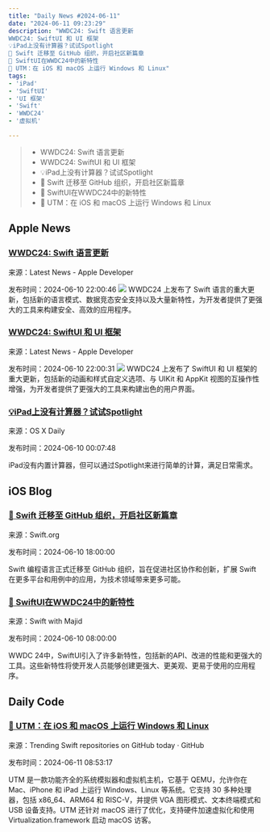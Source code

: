```yaml
---
title: "Daily News #2024-06-11"
date: "2024-06-11 09:23:29"
description: "WWDC24: Swift 语言更新
WWDC24: SwiftUI 和 UI 框架
💡iPad上没有计算器？试试Spotlight
🎉 Swift 迁移至 GitHub 组织，开启社区新篇章
🎉 SwiftUI在WWDC24中的新特性
📱 UTM：在 iOS 和 macOS 上运行 Windows 和 Linux"
tags: 
- 'iPad'
- 'SwiftUI'
- 'UI 框架'
- 'Swift'
- 'WWDC24'
- '虚拟机'

---
```


> - WWDC24: Swift 语言更新
> - WWDC24: SwiftUI 和 UI 框架
> - 💡iPad上没有计算器？试试Spotlight
> - 🎉 Swift 迁移至 GitHub 组织，开启社区新篇章
> - 🎉 SwiftUI在WWDC24中的新特性
> - 📱 UTM：在 iOS 和 macOS 上运行 Windows 和 Linux

## Apple News

### [WWDC24: Swift 语言更新](https://developer.apple.com/news/?id=0ofaehl4)

来源：Latest News - Apple Developer

发布时间：2024-06-10 22:00:46
![](https://devimages-cdn.apple.com/wwdc-services/articles/images/E1375BCD-1415-4DC9-929E-467964B54F19/2048.jpeg)
WWDC24 上发布了 Swift 语言的重大更新，包括新的语言模式、数据竞态安全支持以及大量新特性，为开发者提供了更强大的工具来构建安全、高效的应用程序。

### [WWDC24: SwiftUI 和 UI 框架](https://developer.apple.com/news/?id=zqzlvxlm)

来源：Latest News - Apple Developer

发布时间：2024-06-10 22:00:31
![](https://devimages-cdn.apple.com/wwdc-services/articles/images/854D7B29-EEE6-4C2C-AC83-932926DC81D2/2048.jpeg)
WWDC24 上发布了 SwiftUI 和 UI 框架的重大更新，包括新的动画和样式自定义选项、与 UIKit 和 AppKit 视图的互操作性增强，为开发者提供了更强大的工具来构建出色的用户界面。

### [💡iPad上没有计算器？试试Spotlight](https://osxdaily.com/2024/06/09/use-spotlight-calculator-ipad/)

来源：OS X Daily

发布时间：2024-06-10 00:07:48

iPad没有内置计算器，但可以通过Spotlight来进行简单的计算，满足日常需求。

## iOS Blog

### [🎉 Swift 迁移至 GitHub 组织，开启社区新篇章](https://swift.org/blog/swiftlang-github/)

来源：Swift.org

发布时间：2024-06-10 18:00:00

Swift 编程语言正式迁移至 GitHub 组织，旨在促进社区协作和创新，扩展 Swift 在更多平台和用例中的应用，为技术领域带来更多可能。

### [🎉 SwiftUI在WWDC24中的新特性](https://swiftwithmajid.com/2024/06/10/what-is-new-in-swiftui-after-wwdc24/)

来源：Swift with Majid

发布时间：2024-06-10 08:00:00

WWDC 24中，SwiftUI引入了许多新特性，包括新的API、改进的性能和更强大的工具。这些新特性将使开发人员能够创建更强大、更美观、更易于使用的应用程序。

## Daily Code

### [📱 UTM：在 iOS 和 macOS 上运行 Windows 和 Linux](https://github.com/utmapp/UTM)

来源：Trending Swift repositories on GitHub today · GitHub

发布时间：2024-06-11 08:53:17

UTM 是一款功能齐全的系统模拟器和虚拟机主机，它基于 QEMU，允许你在 Mac、iPhone 和 iPad 上运行 Windows、Linux 等系统。它支持 30 多种处理器，包括 x86_64、ARM64 和 RISC-V，并提供 VGA 图形模式、文本终端模式和 USB 设备支持。UTM 还针对 macOS 进行了优化，支持硬件加速虚拟化和使用 Virtualization.framework 启动 macOS 访客。
